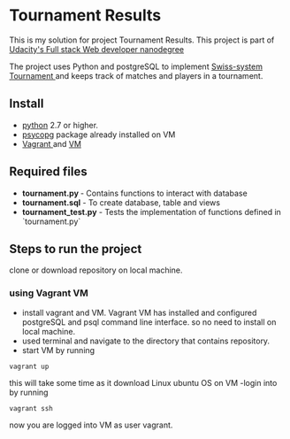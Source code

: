 # Tournament Results
This is my solution for project Tournament Results. This project is part of <a href="https://www.udacity.com/nanodegree"> 
Udacity's Full stack Web developer nanodegree </a> 

The project uses Python and postgreSQL to implement <a href="https://en.wikipedia.org/wiki/Swiss-system_tournament">Swiss-system Tournament </a> and keeps track of matches and players in a tournament.

## Install
<ul>
<li> <a href="https://www.python.org/downloads/"> python</a> 2.7 or higher.</li>
<li> <a href="http://initd.org/psycopg/"> psycopg</a> package already installed on VM</li>
<li> <a href="https://www.vagrantup.com/"> Vagrant </a> and <a href="https://www.virtualbox.org/wiki/Downloads"> VM</a></li>
</ul>

## Required files
<ul>
<li> <strong>tournament.py </strong> - Contains functions to interact with database</li>
   <li> <strong>tournament.sql</strong> - To create database, table and views </li>
   <li> <strong>tournament_test.py</strong> - Tests the implementation of functions defined in `tournament.py` </li>
</ul>

## Steps to run the project
clone or download repository on local machine.

### using Vagrant VM
- install vagrant and VM. Vagrant VM has installed and configured postgreSQL and psql command line interface. so no need to install on local machine.
- used terminal and navigate to the directory that contains repository.
- start VM by running
``` 
vagrant up 
```
this will take some time as it download Linux ubuntu OS on VM
-login into by running
```
vagrant ssh
```
now you are logged into VM as user vagrant.

